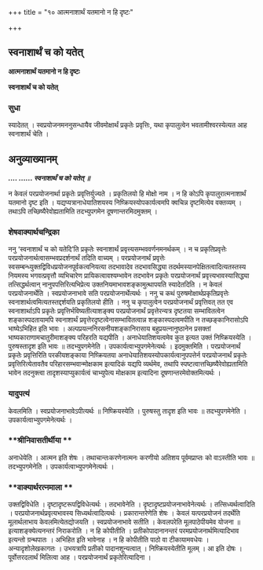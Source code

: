 +++
title = "१० आत्मनाशार्थं यतमानो न हि दृष्टः"

+++


## स्वनाशार्थं च को यतेत्

**आत्मनाशार्थं यतमानो न हि दृष्टः**

**स्वनाशार्थं च को यतेत्**

### **सुधा**

स्यादेतत् । स्वप्रयोजनमननुसन्धायैव जीवमोक्षार्थं प्रकृतेः प्रवृत्तिः, यथा कृपालुत्वेन भवतामीश्वरस्येत्यत आह स्वनाशार्थं चेति ।

## **अनुव्याख्यानम्**

***.... ...... स्वनाशार्थं च को यतेत् ॥***

न केवलं परप्रयोजनार्था प्रकृतेः प्रवृत्तिर्युज्यते । प्रकृतिलयो हि मोक्षो नाम । न हि कोऽपि कृपालुरात्मनाशार्थं यतमानो दृष्ट इति । यद्यप्यत्रानाधेयातिशयस्य निष्क्रियस्योपकार्यत्वमपि क्वचिन्न दृष्टमित्येव वक्तव्यम् । तथाऽपि तच्छिष्यैरेवोह्यतामिति तदभ्युपगमेन दूषणान्तरमिदमुक्तम् ।

### **शेषवाक्यार्थचन्द्रिका**

ननु ‘स्वनाशार्थं च को यतेदि’ति प्रकृतेः स्वनाशार्थं प्रवृत्त्यसम्भववर्णनमनर्थकम् । न च प्रकृतिप्रवृत्तेः परप्रयोजनार्थत्वासम्भवप्रदर्शनार्थं तदिति वाच्यम् । परप्रयोजनार्थं प्रवृत्तेः स्वसम्बन्ध्युक्तद्विविधप्रयोजनपूर्वकत्वनियत्या तदभावादेव तदभावसिद्ध्या तदर्थमस्यानपेक्षितत्वादित्यतस्तस्य नियमस्य भगवत्प्रवृत्तौ व्यभिचारेण प्रायिकत्वावश्यम्भावेन तदभावेन प्रकृतेः परप्रयोजनार्थं प्रवृत्त्यभावस्यासिद्ध्या तत्सिद्धर्थत्वान् नानुपपत्तिरित्यभिप्रेत्य उक्तनियमाभावशङ्कामुत्थापयति स्यादेतदिति । न केवलं परप्रयोजनार्थेति । स्वप्रयोजनाभावे सति परप्रयोजनार्थेत्यर्थः । ननु च कथं पुरुषमोक्षार्थप्रकृतिप्रवृत्तेः स्वनाशार्थत्वमित्यतस्तद्दर्शयति प्रकृतिलयो हीति । ननु च कृपालुत्वेन परप्रयोजनार्थं प्रवृत्तिवत् तत एव स्वनाशार्थाऽपि प्रकृतेः प्रवृत्तिर्भविष्यतीत्याशङ्क्य परप्रयोजनार्थं प्रवृत्तेरन्यत्र दृष्टतया सम्भावितत्वेन शङ्कास्पदतायामपि स्वनाशार्थं प्रवृत्तेरदृष्टत्वेनासम्भावितत्वान्न शङ्कास्पदत्वमपीति न तच्छङ्कानिरासोऽपि भाष्येऽभिहित इति भावः । अल्पप्रयत्ननिरसनीयशङ्कानिरासाय बहुप्रयत्नानुष्ठानेन प्रसक्तां भाष्यकाराणामचातुरीमाशङ्क्य परिहरति यद्यपीति । अनाधेयातिशयत्वमेव कुत इत्यत उक्तं निष्क्रियस्येति । पुरुषस्तादृश इति भावः ॥ तदभ्युपगमेनेति । उपकार्यत्वाभ्युपगमेनेत्यर्थः । इदमुक्तमिति । परप्रयोजनार्थं प्रकृतेः प्रवृत्तिरिति परकीयशङ्काया निष्क्रियतया अनाधेयातिशयस्योपकार्यत्वानुपपत्तेर्न परप्रयोजनार्थं प्रकृतेः प्रवृत्तिरित्येतावतैव परिहारसम्भवान्मोक्षकाम इत्यादिकं यद्यपि व्यर्थमेव, तथापि स्पष्टत्वात्तच्छिष्यैरेवोह्यतामिति भावेन तदनुक्त्वा तादृशस्याप्युकार्यत्वं चाभ्युपेत्य मोक्षकाम इत्यादिना दूषणान्तरमेवोक्तमित्यर्थः ।

### **यादुपत्यं**

केवलमिति । स्वप्रयोजनाभावेऽपीत्यर्थः ॥ निष्क्रियस्येति । पुरुषस्तु तादृश इति भावः ॥ तदभ्युपगमेनेति । उपकार्यत्वाभ्युपगमेनेत्यर्थः ।

### **श्रीनिवासतीर्थीया **

अनाधेयेति । आत्मन इति शेषः । तथाचान्तःकरणेनात्मनः करणीयो अतिशय पूर्वमप्राप्तः को वाऽस्तीति भावः ॥ तदभ्युपगमेनेति । उपकार्यत्वाभ्युपगमेनेत्यर्थः ।

### **वाक्यार्थरत्नमाला **

उक्तद्विविधेति । दृष्टादृष्टरूपद्विविधेत्यर्थः । तदभावेनेति । दृष्टादृष्टप्रयोजनाभावेनेत्यर्थः । तत्सिध्यर्थत्वादिति । परप्रयोजनार्थप्रवृत्यभावस्य सिध्यर्थत्वादित्यर्थः । प्रकारान्तरेणेति शेषः । केवलं यत्परप्रयोजनं तदर्थेति मूलार्थलाभाय केवलमित्येतद्योजयति । स्वप्रयोजनाभावे सतीति । केवलपरेति मूलपाठेपीयमेव योजना ॥ इत्याशङ्क्येत्यनन्तरं निराकरोति । न हि कोपीतीति । प्रतीकोपादानानन्तरं परमप्रयोजनार्थमित्यादिभाव इत्यन्तो ग्रन्थपातः । अभिहित इति भावेनाह । न हि कोपीतीति पाठो वा टीकायामवधेयः । अन्यादृशोलेखकागतः । उभयत्रापि प्रतीको पादानशून्यत्वात् । निष्क्रियस्येतीति मूलम् । आ इति दोषः । पूर्वोत्तरदलार्थं मिलित्वा आह । परप्रयोजनार्थं प्रकृतेरित्यादिना ।





